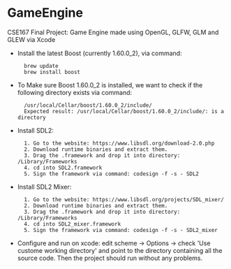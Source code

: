 # GameEngine
CSE167 Final Project: Game Engine made using OpenGL, GLFW, GLM and GLEW via Xcode

* Install the latest Boost (currently 1.60.0_2), via command: 

        brew update
        brew install boost

* To Make sure Boost 1.60.0_2 is installed, we want to check if the following directory exists via command:
    
        /usr/local/Cellar/boost/1.60.0_2/include/
        Expected result: /usr/local/Cellar/boost/1.60.0_2/include/: is a directory

* Install SDL2:

        1. Go to the website: https://www.libsdl.org/download-2.0.php 
        2. Download runtime binaries and extract them.
        3. Drag the .framework and drop it into directory: /Library/Frameworks 
        4. cd into SDL2.framework
        5. Sign the framework via command: codesign -f -s - SDL2

* Install SDL2 Mixer:

        1. Go to the website: https://www.libsdl.org/projects/SDL_mixer/
        2. Download runtime binaries and extract them.
        3. Drag the .framework and drop it into directory: /Library/Frameworks 
        4. cd into SDL2_mixer.framework
        5. Sign the framework via command: codesign -f -s - SDL2_mixer


* Configure and run on xcode: edit scheme -> Options -> check 'Use custome working directory' and point to the directory containing all the source code. Then the project should run without any problems.